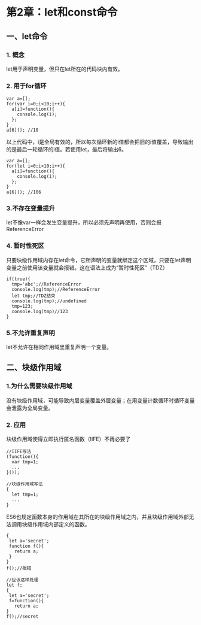 # 第2章：let和const命令  
## 一、let命令
### 1. 概念  
let用于声明变量，但只在let所在的代码块内有效。 
### 2. 用于for循环  
> 
```
var a=[];
for(var i=0;i<10;i++){
  a[i]=function(){
    console.log(i);
  };
}
a[6](); //10
```  
以上代码中，i是全局有效的，所以每次循环新的i值都会把旧的i值覆盖，导致输出的是最后一轮循环的i值。若使用let，最后将输出6。
> 
```
var a=[];
for(let i=0;i<10;i++){
  a[i]=function(){
    console.log(i);
  };
}
a[6](); //106
```
### 3.不存在变量提升
let不像var一样会发生变量提升，所以必须先声明再使用，否则会报ReferenceError  
### 4. 暂时性死区  
只要块级作用域内存在let命令，它所声明的变量就绑定这个区域，只要在let声明变量之前使用该变量就会报错。这在语法上成为“暂时性死区”（TDZ）
>
```
if(true){
  tmp='abc';//ReferenceError
  console.log(tmp);//ReferenceError
  let tmp;//TDZ结束
  console.log(tmp);//undefined
  tmp=123;
  console.log(tmp)//123
}
```
### 5.不允许重复声明
let不允许在相同作用域里重复声明一个变量。  
## 二、块级作用域  
### 1.为什么需要块级作用域
没有块级作用域，可能导致内层变量覆盖外层变量；在用变量计数循环时循环变量会泄露为全局变量。
### 2. 应用  
块级作用域使得立即执行匿名函数（IIFE）不再必要了
```
//IIFE写法
(function(){
  var tmp=1;
  ...
}());

//块级作用域写法
{
  let tmp=1;
  ...
}
```
ES6也规定函数本身的作用域在其所在的块级作用域之内，并且块级作用域外部无法调用块级作用域内部定义的函数。  
 ```
{
  let a='secret';
  function f(){
    return a;
  }
}
f();//报错

//应该这样处理
let f;
{
  let a='secret';
  f=function(){
    return a;
}
f();//secret
```

